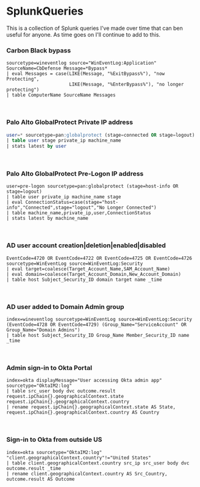 # SplunkQueries

This is a collection of Splunk queries I've made over time that can ben useful for anyone. As time goes on I'll continue to add to this.

### Carbon Black bypass  
```Processing
sourcetype=wineventlog source="WinEventLog:Application" SourceName=CbDefense Message=*Bypass*
| eval Messages = case(LIKE(Message, "%ExitBypass%"), "now Protecting",
                       LIKE(Message, "%EnterBypass%"), "no longer protecting")
| table ComputerName SourceName Messages
```
<br />

### Palo Alto GlobalProtect Private IP address
```sql
user=* sourcetype=pan:globalprotect (stage=connected OR stage=logout)
| table user stage private_ip machine_name
| stats latest by user
```
<br />

### Palo Alto GlobalProtect Pre-Logon IP address
```
user=pre-logon sourcetype=pan:globalprotect (stage=host-info OR stage=logout) 
| table user private_ip machine_name stage 
| eval ConnectionStatus=case(stage="host-info","Connected",stage="logout","No Longer Connected") 
| table machine_name,private_ip,user,ConnectionStatus 
| stats latest by machine_name
```
<br />

### AD user account creation|deletion|enabled|disabled
```
EventCode=4720 OR EventCode=4722 OR EventCode=4725 OR EventCode=4726 sourcetype=WinEventLog source=WinEventLog:Security 
| eval target=coalesce(Target_Account_Name,SAM_Account_Name)
| eval domain=coalesce(Target_Account_Domain,New_Account_Domain)
| table host Subject_Security_ID domain target name _time
```
<br />

### AD user added to Domain Admin group
```
index=wineventlog sourcetype=WinEventLog source=WinEventLog:Security (EventCode=4728 OR EventCode=4729) (Group_Name="ServiceAccount" OR Group_Name="Domain Admins")
| table host Subject_Security_ID Group_Name Member_Security_ID name _time
```
<br />

### Admin sign-in to Okta Portal
```
index=okta displayMessage="User accessing Okta admin app" sourcetype="OktaIM2:log"
| table src_user body dvc outcome.result request.ipChain{}.geographicalContext.state request.ipChain{}.geographicalContext.country
| rename request.ipChain{}.geographicalContext.state AS State, request.ipChain{}.geographicalContext.country AS Country
```
<br />

### Sign-in to Okta from outside US
```
index=okta sourcetype="OktaIM2:log" "client.geographicalContext.country"!="United States"
| table client.geographicalContext.country src_ip src_user body dvc outcome.result _time
| rename client.geographicalContext.country AS Src_Country, outcome.result AS Outcome
```
